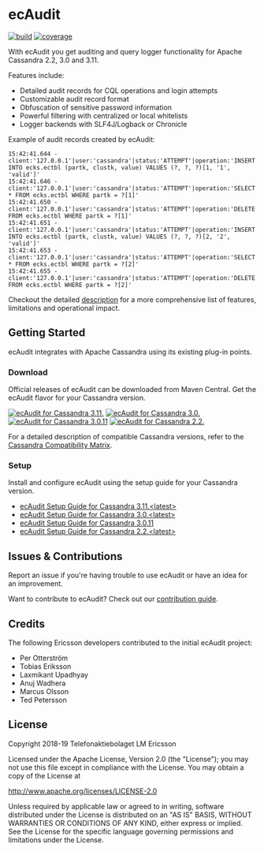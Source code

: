 # ecAudit

[![build](https://travis-ci.org/Ericsson/ecaudit.svg?branch=master)](https://travis-ci.org/Ericsson/ecaudit)
[![coverage](https://coveralls.io/repos/github/Ericsson/ecaudit/badge.svg?branch=master)](https://coveralls.io/github/Ericsson/ecaudit?branch=master)

With ecAudit you get auditing and query logger functionality for Apache Cassandra 2.2, 3.0 and 3.11.

Features include:
* Detailed audit records for CQL operations and login attempts
* Customizable audit record format
* Obfuscation of sensitive password information
* Powerful filtering with centralized or local whitelists
* Logger backends with SLF4J/Logback or Chronicle

Example of audit records created by ecAudit:
```
15:42:41.644 - client:'127.0.0.1'|user:'cassandra'|status:'ATTEMPT'|operation:'INSERT INTO ecks.ectbl (partk, clustk, value) VALUES (?, ?, ?)[1, '1', 'valid']'
15:42:41.646 - client:'127.0.0.1'|user:'cassandra'|status:'ATTEMPT'|operation:'SELECT * FROM ecks.ectbl WHERE partk = ?[1]'
15:42:41.650 - client:'127.0.0.1'|user:'cassandra'|status:'ATTEMPT'|operation:'DELETE FROM ecks.ectbl WHERE partk = ?[1]'
15:42:41.651 - client:'127.0.0.1'|user:'cassandra'|status:'ATTEMPT'|operation:'INSERT INTO ecks.ectbl (partk, clustk, value) VALUES (?, ?, ?)[2, '2', 'valid']'
15:42:41.653 - client:'127.0.0.1'|user:'cassandra'|status:'ATTEMPT'|operation:'SELECT * FROM ecks.ectbl WHERE partk = ?[2]'
15:42:41.655 - client:'127.0.0.1'|user:'cassandra'|status:'ATTEMPT'|operation:'DELETE FROM ecks.ectbl WHERE partk = ?[2]'
```

Checkout the detailed [description](doc/description.md) for a more comprehensive list of features, limitations and operational impact.


## Getting Started

ecAudit integrates with Apache Cassandra using its existing plug-in points.


### Download

Official releases of ecAudit can be downloaded from Maven Central.
Get the ecAudit flavor for your Cassandra version.

[![ecAudit for Cassandra 3.11.<latest>](https://img.shields.io/maven-central/v/com.ericsson.bss.cassandra.ecaudit/ecaudit_c3.11.svg?label=ecAudit%20for%20Cassandra%203.11.<latest>)](https://search.maven.org/search?q=g:%22com.ericsson.bss.cassandra.ecaudit%22%20AND%20a:%22ecaudit_c3.11%22)
[![ecAudit for Cassandra 3.0.<latest>](https://img.shields.io/maven-central/v/com.ericsson.bss.cassandra.ecaudit/ecaudit_c3.0.svg?label=ecAudit%20for%20Cassandra%203.0.<latest>)](https://search.maven.org/search?q=g:%22com.ericsson.bss.cassandra.ecaudit%22%20AND%20a:%22ecaudit_c3.0%22)
[![ecAudit for Cassandra 3.0.11](https://img.shields.io/maven-central/v/com.ericsson.bss.cassandra.ecaudit/ecaudit_c3.0.11.svg?label=ecAudit%20for%20Cassandra%203.0.11)](https://search.maven.org/search?q=g:%22com.ericsson.bss.cassandra.ecaudit%22%20AND%20a:%22ecaudit_c3.0.11%22)
[![ecAudit for Cassandra 2.2.<latest>](https://img.shields.io/maven-central/v/com.ericsson.bss.cassandra.ecaudit/ecaudit_c2.2.svg?label=ecAudit%20for%20Cassandra%202.2)](https://search.maven.org/search?q=g:%22com.ericsson.bss.cassandra.ecaudit%22%20AND%20a:%22ecaudit_c2.2%22)

For a detailed description of compatible Cassandra versions, refer to the [Cassandra Compatibility Matrix](doc/cassandra_compatibility.md).


### Setup

Install and configure ecAudit using the setup guide for your Cassandra version.

* [ecAudit Setup Guide for Cassandra 3.11.\<latest>](https://github.com/Ericsson/ecaudit/blob/master/doc/setup.md)
* [ecAudit Setup Guide for Cassandra 3.0.\<latest>](https://github.com/Ericsson/ecaudit/blob/release/c3.0/doc/setup.md)
* [ecAudit Setup Guide for Cassandra 3.0.11](https://github.com/Ericsson/ecaudit/blob/release/c3.0.11/doc/setup.md)
* [ecAudit Setup Guide for Cassandra 2.2.\<latest>](https://github.com/Ericsson/ecaudit/blob/release/c2.2/doc/setup.md)


## Issues & Contributions

Report an issue if you're having trouble to use ecAudit or have an idea for an improvement.

Want to contribute to ecAudit?
Check out our [contribution guide](CONTRIBUTING.md).


## Credits

The following Ericsson developers contributed to the initial ecAudit project:

* Per Otterström
* Tobias Eriksson
* Laxmikant Upadhyay
* Anuj Wadhera
* Marcus Olsson
* Ted Petersson


## License

Copyright 2018-19 Telefonaktiebolaget LM Ericsson

Licensed under the Apache License, Version 2.0 (the "License");
you may not use this file except in compliance with the License.
You may obtain a copy of the License at

http://www.apache.org/licenses/LICENSE-2.0

Unless required by applicable law or agreed to in writing,
software distributed under the License is distributed on an "AS IS" BASIS,
WITHOUT WARRANTIES OR CONDITIONS OF ANY KIND,
either express or implied.
See the License for the specific language governing permissions and limitations under the License.
